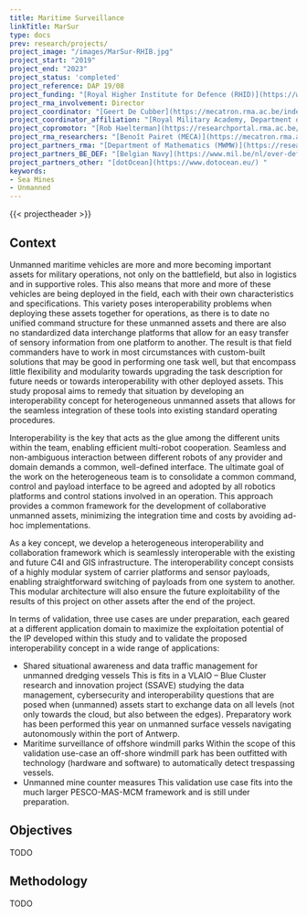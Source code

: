 ```yaml
---
title: Maritime Surveillance 
linkTitle: MarSur
type: docs
prev: research/projects/
project_image: "/images/MarSur-RHIB.jpg"
project_start: "2019"
project_end: "2023"
project_status: 'completed'
project_reference: DAP 19/08
project_funding: "[Royal Higher Institute for Defence (RHID)](https://www.defence-institute.be/)"
project_rma_involvement: Director
project_coordinator: "[Geert De Cubber](https://mecatron.rma.ac.be/index.php/people/geert-de-cubber/)"
project_coordinator_affiliation: "[Royal Military Academy, Department of Mechanics (MECA)](https://mecatron.rma.ac.be/)"
project_copromotor: "[Rob Haelterman](https://researchportal.rma.ac.be/en/persons/robby-haelterman)"
project_rma_researchers: "[Benoît Pairet (MECA)](https://mecatron.rma.ac.be/index.php/people/benoit-pairet/)"
project_partners_rma: "[Department of Mathematics (MWMW)](https://researchportal.rma.ac.be/en/organisations/mathematics)"
project_partners_BE_DEF: "[Belgian Navy](https://www.mil.be/nl/over-defensie/marinecomponent/)"
project_partners_other: "[dotOcean](https://www.dotocean.eu/) "
keywords:
- Sea Mines
- Unmanned
---
```


{{< projectheader >}}


## Context
Unmanned maritime vehicles are more and more becoming important assets for military operations, not only on the battlefield, but also in logistics and in supportive roles. This also means that more and more of these vehicles are being deployed in the field, each with their own characteristics and specifications. This variety poses interoperability problems when deploying these assets together for operations, as there is to date no unified command structure for these unmanned assets and there are also no standardized data interchange platforms that allow for an easy transfer of sensory information from one platform to another. The result is that field commanders have to work in most circumstances with custom-built solutions that may be good in performing one task well, but that encompass little flexibility and modularity towards upgrading the task description for future needs or towards interoperability with other deployed assets. This study proposal aims to remedy that situation by developing an interoperability concept for heterogeneous unmanned assets that allows for the seamless integration of these tools into existing standard operating procedures.

Interoperability is the key that acts as the glue among the different units within the team, enabling efficient multi-robot cooperation. Seamless and non-ambiguous interaction between different robots of any provider and domain demands a common, well-defined interface. The ultimate goal of the work on the heterogeneous team is to consolidate a common command, control and payload interface to be agreed and adopted by all robotics platforms and control stations involved in an operation. This approach provides a common framework for the development of collaborative unmanned assets, minimizing the integration time and costs by avoiding ad-hoc implementations.

As a key concept, we develop a heterogeneous interoperability and collaboration framework which is seamlessly interoperable with the existing and future C4I and GIS infrastructure. The interoperability concept consists of a highly modular system of carrier platforms and sensor payloads, enabling straightforward switching of payloads from one system to another. This modular architecture will also ensure the future exploitability of the results of this project on other assets after the end of the project.

In terms of validation, three use cases are under preparation, each geared at a different application domain to maximize the exploitation potential of the IP developed within this study and to validate the proposed interoperability concept in a wide range of applications:

- Shared situational awareness and data traffic management for unmanned dredging vessels
This is fits in a VLAIO – Blue Cluster research and innovation project (SSAVE) studying the data management, cybersecurity and interoperability questions that are posed when (unmanned) assets start to exchange data on all levels (not only towards the cloud, but also between the edges). Preparatory work has been performed this year on unmanned surface vessels navigating autonomously within the port of Antwerp.
- Maritime surveillance of offshore windmill parks
Within the scope of this validation use-case an off-shore windmill park has been outfitted with technology (hardware and software) to automatically detect trespassing vessels.
- Unmanned mine counter measures
This validation use case fits into the much larger PESCO-MAS-MCM framework and is still under preparation.

## Objectives
TODO

## Methodology
TODO